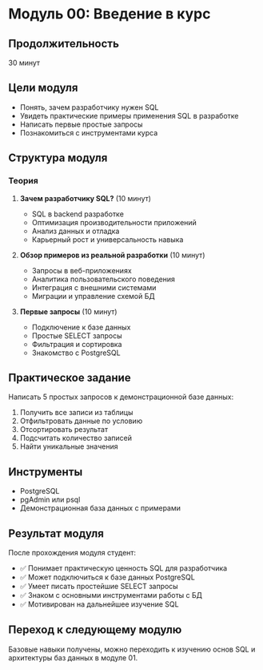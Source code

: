 # Модуль 00: Введение в курс

## Продолжительность
30 минут

## Цели модуля
- Понять, зачем разработчику нужен SQL
- Увидеть практические примеры применения SQL в разработке
- Написать первые простые запросы
- Познакомиться с инструментами курса

## Структура модуля

### Теория
1. **Зачем разработчику SQL?** (10 минут)
   - SQL в backend разработке
   - Оптимизация производительности приложений
   - Анализ данных и отладка
   - Карьерный рост и универсальность навыка

2. **Обзор примеров из реальной разработки** (10 минут)
   - Запросы в веб-приложениях
   - Аналитика пользовательского поведения
   - Интеграция с внешними системами
   - Миграции и управление схемой БД

3. **Первые запросы** (10 минут)
   - Подключение к базе данных
   - Простые SELECT запросы
   - Фильтрация и сортировка
   - Знакомство с PostgreSQL

## Практическое задание
Написать 5 простых запросов к демонстрационной базе данных:
1. Получить все записи из таблицы
2. Отфильтровать данные по условию
3. Отсортировать результат
4. Подсчитать количество записей
5. Найти уникальные значения

## Инструменты
- PostgreSQL
- pgAdmin или psql
- Демонстрационная база данных с примерами

## Результат модуля
После прохождения модуля студент:
- ✅ Понимает практическую ценность SQL для разработчика
- ✅ Может подключиться к базе данных PostgreSQL
- ✅ Умеет писать простейшие SELECT запросы
- ✅ Знаком с основными инструментами работы с БД
- ✅ Мотивирован на дальнейшее изучение SQL

## Переход к следующему модулю
Базовые навыки получены, можно переходить к изучению основ SQL и архитектуры баз данных в модуле 01. 